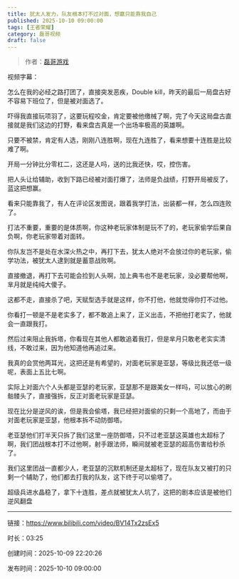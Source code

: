 ```yaml
---
title: 犹太人发力，队友根本打不过对面，想赢只能靠我自己
published: 2025-10-10 09:00:00
tags: [王者荣耀]
category: 磊哥视频
draft: false
---
```



> 作者：[磊哥游戏](https://space.bilibili.com/268941858)

视频字幕：

怎么在我的必经之路打团了，直接突发恶疾，Double kill，昨天的最后一局盘古好不容易下班位了，但是被对面选了。

吓得我直接玩项羽了，这要玩程咬金，肯定要被他缴械了啊，完了今天这局盘古直接就是我们这边的打野，看来盘古真是一个出场率极高的英雄啊。

只要不被禁，肯定有人选，刚刚八连胜啊，现在九连胜了，看来想要十连胜是比较难了啊。

开局一分钟比分零杠二，这还是人吗，送的比我还快，哎，控伤害。

把人头让给辅助，收到下路已经被对面打爆了，法师是负战绩，打野开局被反了，蓝这把想赢。

看来只能靠我了，有人在评论区发图说，跟着我学打法，出装都一样，怎么四连败了。

打法不重要，重要的是体质啊，你这种老玩家体制是玩不了的，老玩家偷学后果自负啊，你老玩家带着对面转。

你队友岂不是处在水深火热之中，再打下去，犹太人绝对不会放过你的老玩家，偷学功法，被犹太人逮到就是蓄意战败啊。

直接撤退，再打下去可能会捡到人头啊，加上典韦也不是老玩家，没必要帮他啊，芈月就是纯纯大傻子。

这都不走，直接杀了吧，天赋型选手就是这样，你不打他，他就觉得你打不过他。

你看打一顿是不是老实多了，都不敢追上来了，正义出击，不把他打老实了，他就会一直跟我打。

然后过来阻止我拆塔，你看现在其他人都敢追着我打，但是芈月只敢老老实实清线，不敢过来，因为他知道他再追过来。

我真的会赏他两耳光，这把还是有希望的，对面老玩家是亚瑟，等级比我还低一级呢，表面上五比七啊。

实际上对面六个人头都是亚瑟的老玩家，亚瑟那不是跟美女一样吗，可以放心的刷骷髅头了，直接强拆，反正对面老玩家是亚瑟。

现在比分是逆风的诶，但是我会偷塔，我已经把对面偷的只剩一个高地了，而由于对面老玩家是亚瑟，他根本拆不动防御塔。

老亚瑟他们打半天只拆了我们这里一座防御塔，只不过老亚瑟这英雄也太超标了啊，我们团战根本打不过他啊，射手跟法师，瞬间就被老亚瑟的超高伤害给秒杀了。

我们这里团战一直都少人，老亚瑟的沉默机制还是太超标了，现在队友又被打的只剩一个辅助了，他们都去打我的队友，这下终于可以偷塔了。

超级兵进水晶稳了，拿下十连胜，差点就被犹太人坑了，这把的剧本应该是被他们逆风翻盘

---

链接：https://www.bilibili.com/video/BV14Tx2zsEx5

时长：03:25

创建时间：2025-10-09 22:20:26

发布时间：2025-10-10 09:00:00
